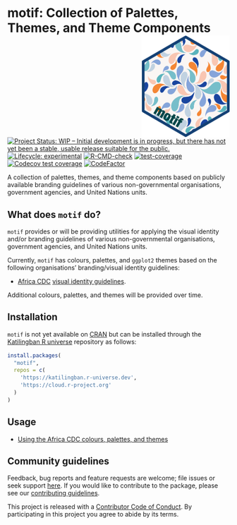 
<!-- README.md is generated from README.Rmd. Please edit that file -->

# motif: Collection of Palettes, Themes, and Theme Components <img src="man/figures/logo.png" width="200" align="right" />

<!-- badges: start -->

[![Project Status: WIP – Initial development is in progress, but there
has not yet been a stable, usable release suitable for the
public.](https://www.repostatus.org/badges/latest/wip.svg)](https://www.repostatus.org/#wip)
[![Lifecycle:
experimental](https://img.shields.io/badge/lifecycle-experimental-orange.svg)](https://lifecycle.r-lib.org/articles/stages.html#experimental)
[![R-CMD-check](https://github.com/katilingban/motif/actions/workflows/R-CMD-check.yaml/badge.svg)](https://github.com/katilingban/motif/actions/workflows/R-CMD-check.yaml)
[![test-coverage](https://github.com/katilingban/motif/actions/workflows/test-coverage.yaml/badge.svg)](https://github.com/katilingban/motif/actions/workflows/test-coverage.yaml)
[![Codecov test
coverage](https://codecov.io/gh/katilingban/motif/branch/main/graph/badge.svg)](https://app.codecov.io/gh/katilingban/motif?branch=main)
[![CodeFactor](https://www.codefactor.io/repository/github/katilingban/motif/badge)](https://www.codefactor.io/repository/github/katilingban/motif)
<!-- badges: end -->

A collection of palettes, themes, and theme components based on publicly
available branding guidelines of various non-governmental organisations,
government agencies, and United Nations units.

## What does `motif` do?

`motif` provides or will be providing utilities for applying the visual
identity and/or branding guidelines of various non-governmental
organisations, government agencies, and United Nations units.

Currently, `motif` has colours, palettes, and `ggplot2` themes based on
the following organisations’ branding/visual identity guidelines:

- [Africa CDC](https://africacdc.org/) [visual identity
  guidelines](https://africacdc.org/download/visual-identity-africa-cdc-branding-guide/).

Additional colours, palettes, and themes will be provided over time.

## Installation

`motif` is not yet available on [CRAN](https://cran.r-project.org) but
can be installed through the [Katilingban R
universe](https://katilingban.r-universe.dev) repository as follows:

``` r
install.packages(
  "motif", 
  repos = c(
    'https://katilingban.r-universe.dev', 
    'https://cloud.r-project.org'
  )
)
```

## Usage

- [Using the Africa CDC colours, palettes, and
  themes](https://katilingban.io/motif/articles/africa-cdc.html)

## Community guidelines

Feedback, bug reports and feature requests are welcome; file issues or
seek support [here](https://github.com/katilingban/motif/issues). If you
would like to contribute to the package, please see our [contributing
guidelines](https://katilingban.io/motif/CONTRIBUTING.html).

This project is released with a [Contributor Code of
Conduct](https://katilingban.io/motif/CODE_OF_CONDUCT.html). By
participating in this project you agree to abide by its terms.
